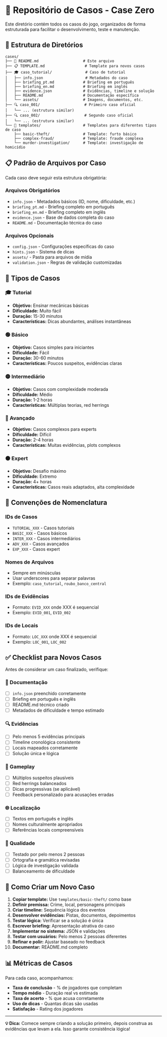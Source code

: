 # 📂 Repositório de Casos - Case Zero

Este diretório contém todos os casos do jogo, organizados de forma estruturada para facilitar o desenvolvimento, teste e manutenção.

## 📁 Estrutura de Diretórios

```
cases/
├── 📖 README.md                    # Este arquivo
├── 📋 TEMPLATE.md                  # Template para novos casos
├── 🎓 caso_tutorial/               # Caso de tutorial
│   ├── info.json                   # Metadados do caso
│   ├── briefing_pt.md             # Briefing em português
│   ├── briefing_en.md             # Briefing em inglês
│   ├── evidence.json              # Evidências, timeline e solução
│   ├── README.md                  # Documentação específica
│   └── assets/                    # Imagens, documentos, etc.
├── 🔍 caso_001/                    # Primeiro caso oficial
│   └── ... (estrutura similar)
├── 🔍 caso_002/                    # Segundo caso oficial
│   └── ... (estrutura similar)
└── 🎲 templates/                   # Templates para diferentes tipos de caso
    ├── basic-theft/               # Template: furto básico
    ├── complex-fraud/             # Template: fraude complexa
    └── murder-investigation/      # Template: investigação de homicídio
```

## 📋 Padrão de Arquivos por Caso

Cada caso deve seguir esta estrutura obrigatória:

### Arquivos Obrigatórios
- `info.json` - Metadados básicos (ID, nome, dificuldade, etc.)
- `briefing_pt.md` - Briefing completo em português
- `briefing_en.md` - Briefing completo em inglês  
- `evidence.json` - Base de dados completa do caso
- `README.md` - Documentação técnica do caso

### Arquivos Opcionais
- `config.json` - Configurações específicas do caso
- `hints.json` - Sistema de dicas
- `assets/` - Pasta para arquivos de mídia
- `validation.json` - Regras de validação customizadas

## 🎯 Tipos de Casos

### 🎓 Tutorial
- **Objetivo:** Ensinar mecânicas básicas
- **Dificuldade:** Muito fácil
- **Duração:** 15-30 minutos
- **Características:** Dicas abundantes, análises instantâneas

### 🟢 Básico
- **Objetivo:** Casos simples para iniciantes
- **Dificuldade:** Fácil
- **Duração:** 30-60 minutos
- **Características:** Poucos suspeitos, evidências claras

### 🟡 Intermediário  
- **Objetivo:** Casos com complexidade moderada
- **Dificuldade:** Médio
- **Duração:** 1-2 horas
- **Características:** Múltiplas teorias, red herrings

### 🔴 Avançado
- **Objetivo:** Casos complexos para experts
- **Dificuldade:** Difícil
- **Duração:** 2-4 horas
- **Características:** Muitas evidências, plots complexos

### ⚫ Expert
- **Objetivo:** Desafio máximo
- **Dificuldade:** Extremo
- **Duração:** 4+ horas
- **Características:** Casos reais adaptados, alta complexidade

## 🔧 Convenções de Nomenclatura

### IDs de Casos
- `TUTORIAL_XXX` - Casos tutoriais
- `BASIC_XXX` - Casos básicos
- `INTER_XXX` - Casos intermediários  
- `ADV_XXX` - Casos avançados
- `EXP_XXX` - Casos expert

### Nomes de Arquivos
- Sempre em minúsculas
- Usar underscores para separar palavras
- Exemplo: `caso_tutorial`, `roubo_banco_central`

### IDs de Evidências
- Formato: `EVID_XXX` onde XXX é sequencial
- Exemplo: `EVID_001`, `EVID_002`

### IDs de Locais
- Formato: `LOC_XXX` onde XXX é sequencial
- Exemplo: `LOC_001`, `LOC_002`

## ✅ Checklist para Novos Casos

Antes de considerar um caso finalizado, verifique:

### 📝 Documentação
- [ ] `info.json` preenchido corretamente
- [ ] Briefing em português e inglês
- [ ] README.md técnico criado
- [ ] Metadados de dificuldade e tempo estimado

### 🔍 Evidências
- [ ] Pelo menos 5 evidências principais
- [ ] Timeline cronológica consistente
- [ ] Locais mapeados corretamente
- [ ] Solução única e lógica

### 🎯 Gameplay  
- [ ] Múltiplos suspeitos plausíveis
- [ ] Red herrings balanceados
- [ ] Dicas progressivas (se aplicável)
- [ ] Feedback personalizado para acusações erradas

### 🌐 Localização
- [ ] Textos em português e inglês
- [ ] Nomes culturalmente apropriados
- [ ] Referências locais compreensíveis

### 🧪 Qualidade
- [ ] Testado por pelo menos 2 pessoas
- [ ] Ortografia e gramática revisadas
- [ ] Lógica de investigação validada
- [ ] Balanceamento de dificuldade

## 🚀 Como Criar um Novo Caso

1. **Copiar template:** Use `templates/basic-theft/` como base
2. **Definir premissa:** Crime, local, personagens principais
3. **Criar timeline:** Sequência lógica dos eventos
4. **Desenvolver evidências:** Pistas, documentos, depoimentos
5. **Testar lógica:** Verificar se a solução é única
6. **Escrever briefing:** Apresentação atrativa do caso
7. **Implementar no sistema:** JSON e validações
8. **Testar com usuários:** Pelo menos 2 pessoas diferentes
9. **Refinar e polir:** Ajustar baseado no feedback
10. **Documentar:** README.md completo

## 📊 Métricas de Casos

Para cada caso, acompanhamos:
- **Taxa de conclusão** - % de jogadores que completam
- **Tempo médio** - Duração real vs estimada  
- **Taxa de acerto** - % que acusa corretamente
- **Uso de dicas** - Quantas dicas são usadas
- **Satisfação** - Rating dos jogadores

---

**💡 Dica:** Comece sempre criando a solução primeiro, depois construa as evidências que levam a ela. Isso garante consistência lógica!
